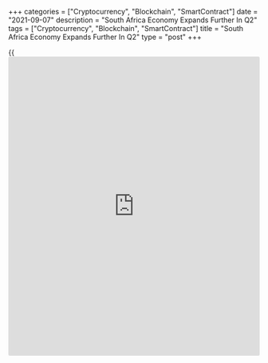 +++
categories = ["Cryptocurrency", "Blockchain", "SmartContract"]
date = "2021-09-07"
description = "South Africa Economy Expands Further In Q2"
tags = ["Cryptocurrency", "Blockchain", "SmartContract"]
title = "South Africa Economy Expands Further In Q2"
type = "post"
+++

{{<iframe id="large-banner" src="https://www.bounty.group/#slide=4.0" width="100%" height="600" scrolling="no" style="border: 0px solid rgb(216, 221, 230); border-radius: 3px;">}}

South Africa's [economy][1] expanded for a fourth straight quarter in
the three months to June, yet the economic output remained below its
pre-pandemic levels, preliminary data from Statistics South Africa
showed Tuesday.

Gross domestic product rose a seasonally adjusted 1.2 percent from the
first quarter, when it expanded 1.0 percent.

In the June quarter of 2020, GDP had decreased 17.4 percent due to the
severe impact of the Covid-19 pandemic and the resultant lockdowns.

The economy is 1.4 percent smaller than what it was before the COVID-19
pandemic, the statistical office said.

The economic impact of the wave of severe economic disruption, protest
action and violence in KwaZulu-Natal and Gauteng, which took place in
July, will reflect in the third quarter GDP results that are due for
release in December, the agency added.

Six industries recorded positive growth in the June quarter and the
largest positive contributors were the transport, personal services and
trade industries.

Household final consumption expenditure increased 0.5 percent,
contributing 0.3 of a percentage point to total growth. Government final
consumption expenditure shrunk 0.1 percent.

Gross fixed capital formation grew 0.9 percent, adding 0.1 percentage
points to growth. Changes in inventories deducted 0.2 percentage points.
Net exports contributed 0.9 percentage points, mainly due to a 4.0%
increase in exports of goods and services.

For comments and feedback [contact](https://www.playgroundfx.com/contact/): editorial@rtt[news](https://www.letsplayfx.com/blog/forex-news-website/).com

[Economic News][1]

 **What parts of the world are seeing the best (and worst) economic
performances lately? Click[here][2] to check out our [Econ Scorecard][2]
and find out! See up-to-the-moment [ranking](https://www.playgroundfx.com/blog/crypto-exchange-ranking/)s for the best and worst
performers in [GDP][3], [unemployment rate][4], [inflation][2] and much
more.**

   1. www.rtt[news](https://www.letsplayfx.com/blog/forex-news-website/).com/Content/EconomicNews.aspx
   2. www.rtt[news](https://www.letsplayfx.com/blog/forex-news-website/).com/economic-scorecard/world-rank/CPI/highest-performance.aspx
   3. www.rtt[news](https://www.letsplayfx.com/blog/forex-news-website/).com/economic-scorecard/world-rank/GDP/highest-performance.aspx
   4. www.rtt[news](https://www.letsplayfx.com/blog/forex-news-website/).com/economic-scorecard/world-rank/unemployment-rate/lowest-performance.aspx